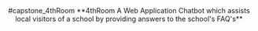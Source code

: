 <center>
#capstone_4thRoom
**4thRoom  A Web Application Chatbot which assists local visitors of a school by providing answers to the school's FAQ's**
</center>
